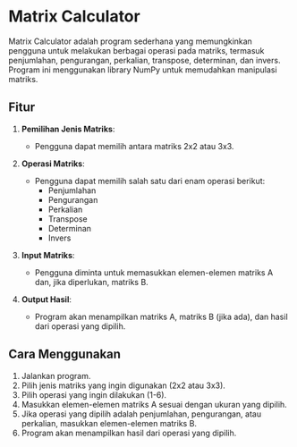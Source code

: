 # Matrix Calculator

Matrix Calculator adalah program sederhana yang memungkinkan pengguna untuk melakukan berbagai operasi pada matriks, termasuk penjumlahan, pengurangan, perkalian, transpose, determinan, dan invers. Program ini menggunakan library NumPy untuk memudahkan manipulasi matriks.

## Fitur

1. **Pemilihan Jenis Matriks**:
   - Pengguna dapat memilih antara matriks 2x2 atau 3x3.

2. **Operasi Matriks**:
   - Pengguna dapat memilih salah satu dari enam operasi berikut:
     - Penjumlahan
     - Pengurangan
     - Perkalian
     - Transpose
     - Determinan
     - Invers

3. **Input Matriks**:
   - Pengguna diminta untuk memasukkan elemen-elemen matriks A dan, jika diperlukan, matriks B.

4. **Output Hasil**:
   - Program akan menampilkan matriks A, matriks B (jika ada), dan hasil dari operasi yang dipilih.

## Cara Menggunakan

1. Jalankan program.
2. Pilih jenis matriks yang ingin digunakan (2x2 atau 3x3).
3. Pilih operasi yang ingin dilakukan (1-6).
4. Masukkan elemen-elemen matriks A sesuai dengan ukuran yang dipilih.
5. Jika operasi yang dipilih adalah penjumlahan, pengurangan, atau perkalian, masukkan elemen-elemen matriks B.
6. Program akan menampilkan hasil dari operasi yang dipilih.